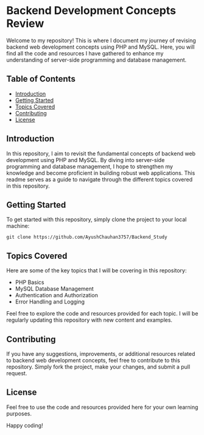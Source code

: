 # Backend Development Concepts Review

Welcome to my repository! This is where I document my journey of revising backend web development concepts using PHP and MySQL. Here, you will find all the code and resources I have gathered to enhance my understanding of server-side programming and database management.

## Table of Contents

- [Introduction](#introduction)
- [Getting Started](#getting-started)
- [Topics Covered](#topics-covered)
- [Contributing](#contributing)
- [License](#license)

## Introduction

In this repository, I aim to revisit the fundamental concepts of backend web development using PHP and MySQL. By diving into server-side programming and database management, I hope to strengthen my knowledge and become proficient in building robust web applications. This readme serves as a guide to navigate through the different topics covered in this repository.

## Getting Started

To get started with this repository, simply clone the project to your local machine:

```
git clone https://github.com/AyushChauhan3757/Backend_Study
```

## Topics Covered

Here are some of the key topics that I will be covering in this repository:

- PHP Basics
- MySQL Database Management
- Authentication and Authorization
- Error Handling and Logging

Feel free to explore the code and resources provided for each topic. I will be regularly updating this repository with new content and examples.

## Contributing

If you have any suggestions, improvements, or additional resources related to backend web development concepts, feel free to contribute to this repository. Simply fork the project, make your changes, and submit a pull request.

## License

Feel free to use the code and resources provided here for your own learning purposes.

Happy coding!
